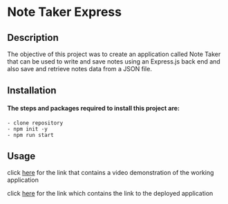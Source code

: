 # Note Taker Express

## Description

The objective of this project was to create an application called Note Taker that can be used to write and save notes using an Express.js back end and also save and retrieve notes data from a JSON file.

## Installation

#### The steps and packages required to install this project are:

```
- clone repository
- npm init -y
- npm run start
```

## Usage

click [here](https://vast-falls-67878.herokuapp.com/) for the link that contains a video demonstration of the working application

click [here](https://vast-falls-67878.herokuapp.com/) for the link which contains the link to the deployed application
